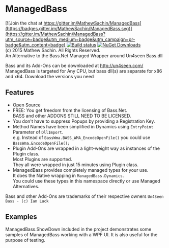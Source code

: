 # ManagedBass

[![Join the chat at https://gitter.im/MathewSachin/ManagedBass](https://badges.gitter.im/MathewSachin/ManagedBass.svg)](https://gitter.im/MathewSachin/ManagedBass?utm_source=badge&utm_medium=badge&utm_campaign=pr-badge&utm_content=badge)
[![Build status](https://ci.appveyor.com/api/projects/status/sjdox6rxhyuptd52?svg=true)](https://ci.appveyor.com/project/mathewsachin/managedbass)
[![NuGet Downloads](https://img.shields.io/nuget/dt/ManagedBass.svg)](https://www.nuget.org/Packages/ManagedBass)  
(c) 2015 Mathew Sachin. All Rights Reserved.  
An Alternative to the Bass.Net Managed Wrapper around Un4seen Bass.dll

Bass and its Add-Ons can be downloaded at http://un4seen.com/  
ManagedBass is targeted for Any CPU, but bass dll(s) are separate for x86 and x64. Download the versions you need

Features
-----------------------------------------
* Open Source
* FREE: You get freedom from the licensing of Bass.Net.  
  BASS and other ADDONS STILL NEED TO BE LICENSED.
* You don't have to suppress Popups by providing a Registration Key.
* Method Names have been simplified in Dynamics using `EntryPoint` Parameter of `DllImport`.  
  e.g. Instead of `BassWma.BASS_WMA_EncodeOpenFile()` you could use `BassWma.EncodeOpenFile();`
* Plugin Add-Ons are wrapped in a light-weight way as instances of the Plugin class.  
  Most Plugins are supported.  
  They all were wrapped in just 15 minutes using Plugin class.
* ManagedBass provides completely managed types for your use.  
  It does the Native wrapping in `ManagedBass.Dynamics`.  
  You could use these types in this namespace directly or use Managed Alternatives.

Bass and other Add-Ons are trademarks of their respective owners
`Un4Seen Bass - (c) Ian Luck`

Examples
-------------------------------
ManagedBass.ShowDown included in the project demonstrates some samples of ManagedBass working with a WPF UI.
It is also useful for the purpose of testing.

